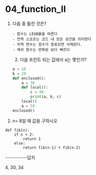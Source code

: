 # 04_function_II

1. 다음 중 틀린 것은?

   ```
   - 함수는 LEGB룰을 따른다
   - 전역 스코프는 코드 내 모든 공간을 의미한다
   - 지역 변수는 함수가 종료되면 삭제된다.
   - 재귀 함수는 반복문 보다 빠르다
   ```

   

   2. 다음 프린트 되는 값에서 a는 몇인가?

   ```python
   a = 10 
   b = 20 
   def enclosed():
       a = 30 
       def local():
           c = 40 
           print(a, b, c) 
       local()
       a = 50 
   enclosed()
   ```

   

2.  n= 8일 때 값을 구하시오

   ```
   def fib(n):
       if n < 2:
           return 1
       else:
           return fib(n-1) + fib(n-2)
   ```

















-----------답지



4, 30, 34